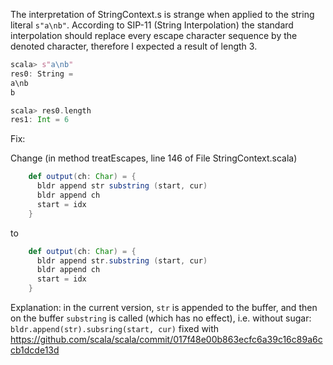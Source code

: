 The interpretation of StringContext.s is strange when applied to the string literal `s"a\nb"`. According to SIP-11 (String Interpolation) the standard interpolation should replace every escape character sequence by the denoted character, therefore I expected a result of length 3.

```scala
scala> s"a\nb"
res0: String =
a\nb
b

scala> res0.length
res1: Int = 6
```
Fix:

Change (in method treatEscapes, line 146 of File StringContext.scala)
```scala
    def output(ch: Char) = {
      bldr append str substring (start, cur)
      bldr append ch
      start = idx
    }
```

to

```scala
    def output(ch: Char) = {
      bldr append str.substring (start, cur)
      bldr append ch
      start = idx
    }
```

Explanation: in the current version, `str` is appended to the buffer, and then on the buffer `substring` is called (which has no effect), i.e. without sugar: 
`bldr.append(str).subsring(start, cur)`
fixed with https://github.com/scala/scala/commit/017f48e00b863ecfc6a39c16c89a6ccb1dcde13d
